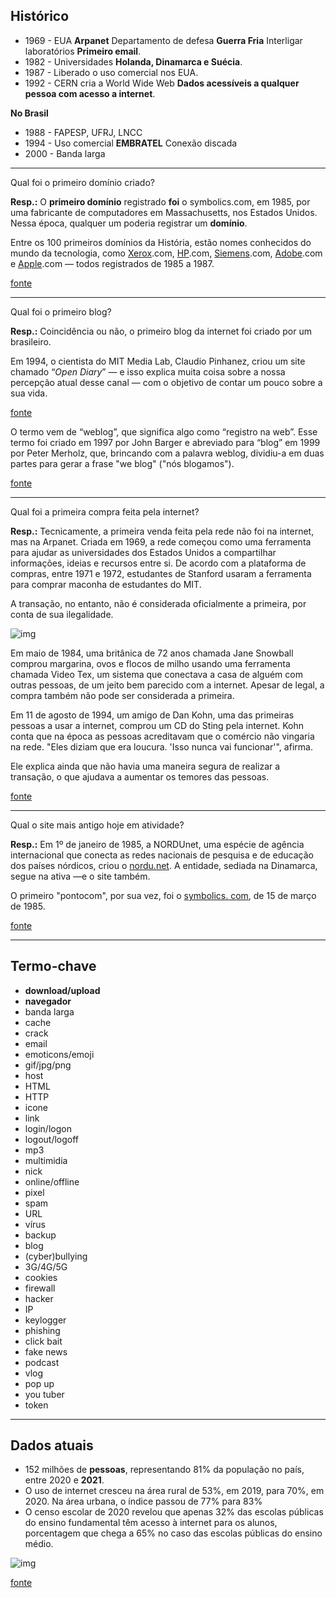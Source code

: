 ## Histórico

- 1969 - EUA **Arpanet** Departamento de defesa **Guerra Fria** Interligar laboratórios **Primeiro email**.
- 1982 - Universidades **Holanda, Dinamarca e Suécia**.
- 1987 - Liberado o uso comercial nos EUA.
- 1992 - CERN cria a World Wide Web **Dados acessíveis a qualquer pessoa com acesso a internet**.

**No Brasil**

- 1988 - FAPESP, UFRJ, LNCC
- 1994 - Uso comercial  **EMBRATEL**  Conexão discada
- 2000 - Banda larga

--------------------

Qual foi o primeiro domínio criado?

**Resp.:** O **primeiro domínio** registrado **foi** o symbolics.com, em 1985, por uma fabricante de computadores em Massachusetts, nos Estados Unidos. Nessa época, qualquer um poderia registrar um **domínio**.

Entre os 100 primeiros domínios da História, estão nomes conhecidos do mundo da tecnologia, como [Xerox](http://www.techtudo.com.br/tudo-sobre/xerox.html).com, [HP](http://www.techtudo.com.br/tudo-sobre/hp.html).com, [Siemens](http://www.techtudo.com.br/tudo-sobre/siemens.html).com, [Adobe](http://www.techtudo.com.br/tudo-sobre/adobe.html).com e [Apple](http://www.techtudo.com.br/tudo-sobre/apple.html).com — todos registrados de 1985 a 1987. 

[fonte](https://www.techtudo.com.br/noticias/2018/07/a-historia-dos-dominios-de-internet.ghtml)

-------------------

Qual foi o primeiro blog?

**Resp.:** Coincidência ou não, o primeiro blog da internet foi criado por um brasileiro.

Em 1994, o cientista do MIT Media Lab, Claudio Pinhanez, criou um site chamado “*Open Diary*” — e isso explica muita coisa sobre a nossa percepção atual desse canal — com o objetivo de contar um pouco sobre a sua vida.

[fonte](https://rockcontent.com/br/blog/historia-dos-blogs/#:~:text=Os%20primeiros%20blogs,pouco%20sobre%20a%20sua%20vida.)

O termo vem de “weblog”, que significa algo como “registro na web”. Esse termo foi criado em 1997 por John Barger e abreviado para “blog” em 1999 por Peter Merholz, que, brincando com a palavra weblog, dividiu-a em duas partes para gerar a frase "we blog" ("nós blogamos").

[fonte](https://canaltech.com.br/internet/o-que-e-blog-saiba-de-onde-vem-o-termo-158121/)

-------------------------------

Qual foi a primeira compra feita pela internet?

**Resp.:** Tecnicamente, a primeira venda feita pela rede não foi na internet, mas na Arpanet. Criada em 1969, a rede começou como uma ferramenta para ajudar as universidades dos Estados Unidos a compartilhar informações, ideias e recursos entre si. De acordo com a plataforma de compras, entre 1971 e 1972, estudantes de Stanford usaram a ferramenta para comprar maconha de estudantes do MIT.

A transação, no entanto, não é considerada oficialmente a primeira, por conta de sua ilegalidade.

![img](https://www.newsrondonia.com.br/imagensNoticias/image/compra_na_internet_5.jpg)

Em maio de 1984, uma britânica de 72 anos chamada Jane Snowball comprou margarina, ovos e flocos de milho usando uma ferramenta chamada Video Tex, um sistema que conectava a casa de alguém com outras pessoas, de um jeito bem parecido com a internet. Apesar de legal, a compra também não pode ser considerada a primeira.

Em 11 de agosto de 1994, um amigo de Dan Kohn, uma das primeiras pessoas a usar a internet, comprou um CD do Sting pela internet. Kohn conta que na época as pessoas acreditavam que o comércio não vingaria na rede. "Eles diziam que era loucura. 'Isso nunca vai funcionar'", afirma.

Ele explica ainda que não havia uma maneira segura de realizar a transação, o que ajudava a aumentar os temores das pessoas.

[fonte](https://www.newsrondonia.com.br/noticia/67452-qual-foi-a-primeira-compra-feita-pela-internet)

-----------------------------------

Qual o site mais antigo hoje em atividade?

**Resp.:** Em 1º de janeiro de 1985, a NORDUnet, uma espécie de agência internacional que conecta as redes nacionais de pesquisa e de educação dos países nórdicos, criou o  [nordu.net](https://nordu.net/). A entidade, sediada na Dinamarca, segue na ativa —e o site também.

 O primeiro "pontocom", por sua vez, foi o  [symbolics. com](https://symbolics.com/), de 15 de março de 1985.

[fonte](https://www.uol.com.br/tilt/colunas/pergunta-pro-jokura/2021/09/06/qual-e-o-site-mais-antigo-da-internet.htm#:~:text=Em%201%C2%BA%20de%20janeiro%20de,15%20de%20mar%C3%A7o%20de%201985.)

--------

## Termo-chave

- **download/upload**
- **navegador**
- banda larga
- cache
- crack
- email
- emoticons/emoji
- gif/jpg/png
- host
- HTML
- HTTP
- icone
- link
- login/logon
- logout/logoff
- mp3
- multimidia
- nick
- online/offline
- pixel
- spam
- URL
- vírus
- backup
- blog
- (cyber)bullying
- 3G/4G/5G
- cookies
- firewall
- hacker
- IP
- keylogger
- phishing
- click bait
- fake news
- podcast
- vlog
- pop up
- you tuber
- token

-----------------------

##  Dados atuais

- 152 milhões de **pessoas**, representando 81% da população no país, entre 2020 e **2021**.
- O uso de internet cresceu na área rural de 53%, em 2019, para 70%, em 2020. Na área urbana, o índice passou de 77% para 83%
- O censo escolar de 2020 revelou que apenas 32% das escolas públicas do ensino fundamental têm acesso à internet para os alunos, porcentagem que chega a 65% no caso das escolas públicas do ensino médio.

![img](https://s2.glbimg.com/w11-Tr7P5JHWO5jzyaNC150FURk=/0x0:650x1579/984x0/smart/filters:strip_icc()/i.s3.glbimg.com/v1/AUTH_59edd422c0c84a879bd37670ae4f538a/internal_photos/bs/2021/7/5/o4BQjcRV2c4ghOqjCJVQ/1808-internet.png)

[fonte](https://agenciabrasil.ebc.com.br/geral/noticia/2021-08/brasil-tem-152-milhoes-de-pessoas-com-acesso-internet)
